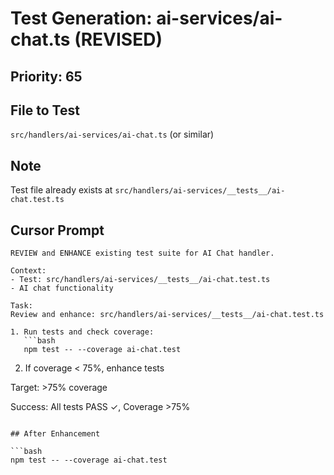 # Test Generation: ai-services/ai-chat.ts (REVISED)

## Priority: 65

## File to Test
`src/handlers/ai-services/ai-chat.ts` (or similar)

## Note
Test file already exists at `src/handlers/ai-services/__tests__/ai-chat.test.ts`

## Cursor Prompt

```
REVIEW and ENHANCE existing test suite for AI Chat handler.

Context:
- Test: src/handlers/ai-services/__tests__/ai-chat.test.ts
- AI chat functionality

Task:
Review and enhance: src/handlers/ai-services/__tests__/ai-chat.test.ts

1. Run tests and check coverage:
   ```bash
   npm test -- --coverage ai-chat.test
   ```

2. If coverage < 75%, enhance tests

Target: >75% coverage

Success: All tests PASS ✓, Coverage >75%
```

## After Enhancement

```bash
npm test -- --coverage ai-chat.test
```
